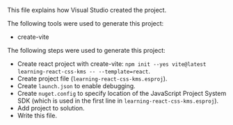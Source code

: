 This file explains how Visual Studio created the project.

The following tools were used to generate this project:
- create-vite

The following steps were used to generate this project:
- Create react project with create-vite: `npm init --yes vite@latest learning-react-css-kms -- --template=react`.
- Create project file (`learning-react-css-kms.esproj`).
- Create `launch.json` to enable debugging.
- Create `nuget.config` to specify location of the JavaScript Project System SDK (which is used in the first line in `learning-react-css-kms.esproj`).
- Add project to solution.
- Write this file.
